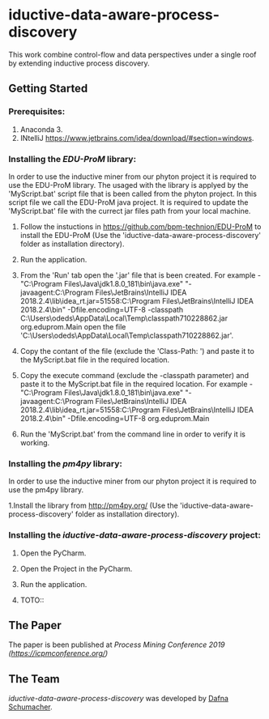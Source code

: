 # iductive-data-aware-process-discovery
This work combine control-flow and data perspectives under a single roof by extending inductive process discovery.

## Getting Started

### Prerequisites:
1. Anaconda 3.
2. INtelliJ https://www.jetbrains.com/idea/download/#section=windows.

### Installing the *EDU-ProM* library:

In order to use the inductive miner from our phyton project it is required to use the EDU-ProM library.
The usaged with the library is applyed by the 'MyScript.bat' script file that is been called from the
phyton project. In this script file we call the EDU-ProM java project.
It is required to update the 'MyScript.bat' file with the currect jar files path from your local machine.

1. Follow the instuctions in https://github.com/bpm-technion/EDU-ProM to install the EDU-ProM 
   (Use the 'iductive-data-aware-process-discovery' folder as installation directory).

2. Run the application.

3. From the 'Run' tab open the '.jar' file that is been created.
   For example - 
   "C:\Program Files\Java\jdk1.8.0_181\bin\java.exe" "-javaagent:C:\Program Files\JetBrains\IntelliJ IDEA 2018.2.4\lib\idea_rt.jar=51558:C:\Program Files\JetBrains\IntelliJ IDEA 2018.2.4\bin" -Dfile.encoding=UTF-8 -classpath C:\Users\odeds\AppData\Local\Temp\classpath710228862.jar org.eduprom.Main
   open the file 'C:\Users\odeds\AppData\Local\Temp\classpath710228862.jar'.

4. Copy the contant of the file (exclude the 'Class-Path: ') and paste it to the MyScript.bat file in the required location.

5. Copy the execute command (exclude the -classpath parameter) and paste it to the MyScript.bat file in the required location.
   For example - 
   "C:\Program Files\Java\jdk1.8.0_181\bin\java.exe" "-javaagent:C:\Program Files\JetBrains\IntelliJ IDEA 2018.2.4\lib\idea_rt.jar=51558:C:\Program Files\JetBrains\IntelliJ IDEA 2018.2.4\bin" -Dfile.encoding=UTF-8 org.eduprom.Main

6. Run the 'MyScript.bat' from the command line in order to verify it is working. 

### Installing the *pm4py* library:

In order to use the inductive miner from our phyton project it is required to use the pm4py library.

1.Install the library from http://pm4py.org/ 
  (Use the 'iductive-data-aware-process-discovery' folder as installation directory).
  
### Installing the *iductive-data-aware-process-discovery* project:

1. Open the PyCharm.

2. Open the Project in the PyCharm.

3. Run the application.

4. TOTO::

## The Paper
The paper is been published at *Process Mining Conference 2019 (https://icpmconference.org/)*

## The Team
*iductive-data-aware-process-discovery* was developed by [Dafna Schumacher](dafna.s@campus.technion.ac.il).
